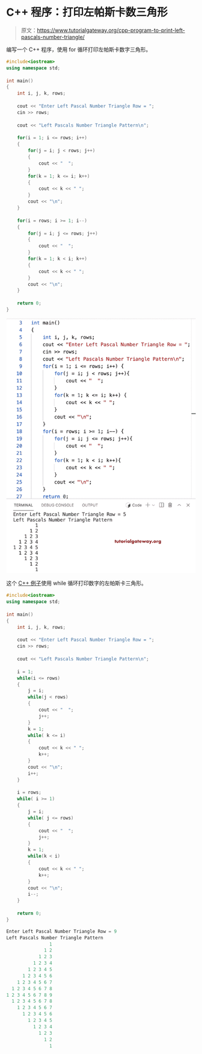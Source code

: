 # C++ 程序：打印左帕斯卡数三角形

> 原文：<https://www.tutorialgateway.org/cpp-program-to-print-left-pascals-number-triangle/>

编写一个 C++ 程序，使用 for 循环打印左帕斯卡数字三角形。

```cpp
#include<iostream>
using namespace std;

int main()
{
	int i, j, k, rows;

    cout << "Enter Left Pascal Number Triangle Row = ";
    cin >> rows;

    cout << "Left Pascals Number Triangle Pattern\n"; 

    for(i = 1; i <= rows; i++)
    {
    	for(j = i; j < rows; j++)
		{
            cout << "  ";
        }
        for(k = 1; k <= i; k++)
        {
            cout << k << " ";
        }
        cout << "\n";
    }	

    for(i = rows; i >= 1; i--)
    {
    	for(j = i; j <= rows; j++)
		{
            cout << "  ";
        }
        for(k = 1; k < i; k++)
        {
            cout << k << " ";
        }
        cout << "\n";
    }

 	return 0;
}
```

![C++ Program to Print Left Pascals Number Triangle](img/af6a2cdd817fbe3de659e1a558978448.png)

这个 [C++ 例子](https://www.tutorialgateway.org/cpp-programs/)使用 while 循环打印数字的左帕斯卡三角形。

```cpp
#include<iostream>
using namespace std;

int main()
{
	int i, j, k, rows;

    cout << "Enter Left Pascal Number Triangle Row = ";
    cin >> rows;

    cout << "Left Pascals Number Triangle Pattern\n"; 

    i = 1; 
    while(i <= rows)
    {
        j = i;
    	while(j < rows)
		{
            cout << "  ";
            j++;
        }
        k = 1;
        while( k <= i)
        {
            cout << k << " ";
            k++;
        }
        cout << "\n";
        i++;
    }	

    i = rows;
    while( i >= 1)
    {
        j = i;
    	while( j <= rows)
		{
            cout << "  ";
            j++;
        }
        k = 1;
        while(k < i)
        {
            cout << k << " ";
            k++;
        }
        cout << "\n";
        i--;
    }

 	return 0;
}
```

```cpp
Enter Left Pascal Number Triangle Row = 9
Left Pascals Number Triangle Pattern
                1 
              1 2 
            1 2 3 
          1 2 3 4 
        1 2 3 4 5 
      1 2 3 4 5 6 
    1 2 3 4 5 6 7 
  1 2 3 4 5 6 7 8 
1 2 3 4 5 6 7 8 9 
  1 2 3 4 5 6 7 8 
    1 2 3 4 5 6 7 
      1 2 3 4 5 6 
        1 2 3 4 5 
          1 2 3 4 
            1 2 3 
              1 2 
                1
```